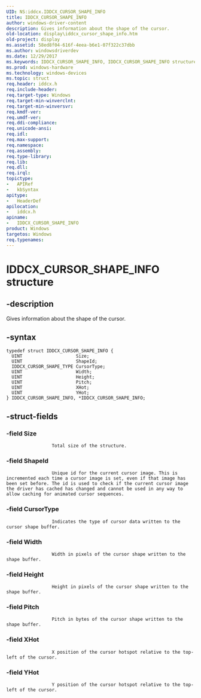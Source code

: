 ```yaml
---
UID: NS:iddcx.IDDCX_CURSOR_SHAPE_INFO
title: IDDCX_CURSOR_SHAPE_INFO
author: windows-driver-content
description: Gives information about the shape of the cursor.
old-location: display\iddcx_cursor_shape_info.htm
old-project: display
ms.assetid: 58ed8f04-616f-4eea-b6e1-07f322c37dbb
ms.author: windowsdriverdev
ms.date: 12/29/2017
ms.keywords: IDDCX_CURSOR_SHAPE_INFO, IDDCX_CURSOR_SHAPE_INFO structure [Display Devices], iddcx/IDDCX_CURSOR_SHAPE_INFO, display.iddcx_cursor_shape_info
ms.prod: windows-hardware
ms.technology: windows-devices
ms.topic: struct
req.header: iddcx.h
req.include-header: 
req.target-type: Windows
req.target-min-winverclnt: 
req.target-min-winversvr: 
req.kmdf-ver: 
req.umdf-ver: 
req.ddi-compliance: 
req.unicode-ansi: 
req.idl: 
req.max-support: 
req.namespace: 
req.assembly: 
req.type-library: 
req.lib: 
req.dll: 
req.irql: 
topictype: 
-	APIRef
-	kbSyntax
apitype: 
-	HeaderDef
apilocation: 
-	iddcx.h
apiname: 
-	IDDCX_CURSOR_SHAPE_INFO
product: Windows
targetos: Windows
req.typenames: 
---
```


# IDDCX_CURSOR_SHAPE_INFO structure


## -description


Gives information about the shape of the cursor.


## -syntax


````
typedef struct IDDCX_CURSOR_SHAPE_INFO {
  UINT                    Size;
  UINT                    ShapeId;
  IDDCX_CURSOR_SHAPE_TYPE CursorType;
  UINT                    Width;
  UINT                    Height;
  UINT                    Pitch;
  UINT                    XHot;
  UINT                    YHot;
} IDDCX_CURSOR_SHAPE_INFO, *IDDCX_CURSOR_SHAPE_INFO;
````


## -struct-fields




### -field Size


                     Total size of the structure.
                 


### -field ShapeId


                     Unique id for the current cursor image. This is incremented each time a cursor image is set, even if that image has been set before. The id is used to check if the current cursor image the driver has cached has changed and cannot be used in any way to allow caching for animated cursor sequences.
                 


### -field CursorType


                     Indicates the type of cursor data written to the cursor shape buffer.
                 


### -field Width


                     Width in pixels of the cursor shape written to the shape buffer.
                 


### -field Height


                     Height in pixels of the cursor shape written to the shape buffer.
                 


### -field Pitch


                     Pitch in bytes of the cursor shape written to the shape buffer.
                 


### -field XHot


                     X position of the cursor hotspot relative to the top-left of the cursor.
                 


### -field YHot


                     Y position of the cursor hotspot relative to the top-left of the cursor.
                 

